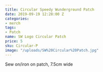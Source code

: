 ```yaml
---
title: Circular Speedy Wunderground Patch
date: 2019-09-19 12:28:00 Z
categories:
- merch
tags:
- Patch
name: SW Logo Circular Patch
price: 5
sku: Circular-P
image: "/uploads/SW%20Circular%20Patch.jpg"
---
```


Sew on/iron on patch, 7.5cm wide